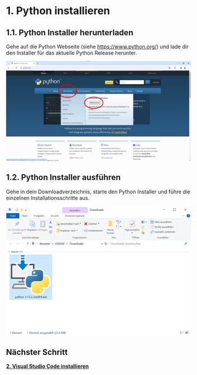 # 1. Python installieren

## 1.1. Python Installer herunterladen

Gehe auf die Python Webseite (siehe https://www.python.org/) und lade dir den Installer für das aktuelle Python Release herunter.

![Python Webseite](./Python_Webseite.png)

## 1.2. Python Installer ausführen

Gehe in dein Downloadverzeichnis, starte den Python Installer und führe die einzelnen Installationsschritte aus.

![Python Installer](./Python_Installer.png)

## Nächster Schritt

**[2. Visual Studio Code installieren](../02_Visual_Studio_Code/README.md)**